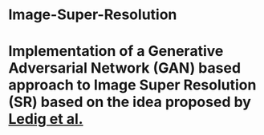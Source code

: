# Image-Super-Resolution

# Implementation of a Generative Adversarial Network (GAN) based approach to Image Super Resolution (SR) based on the idea proposed by [Ledig et al.](https://arxiv.org/abs/1609.04802)